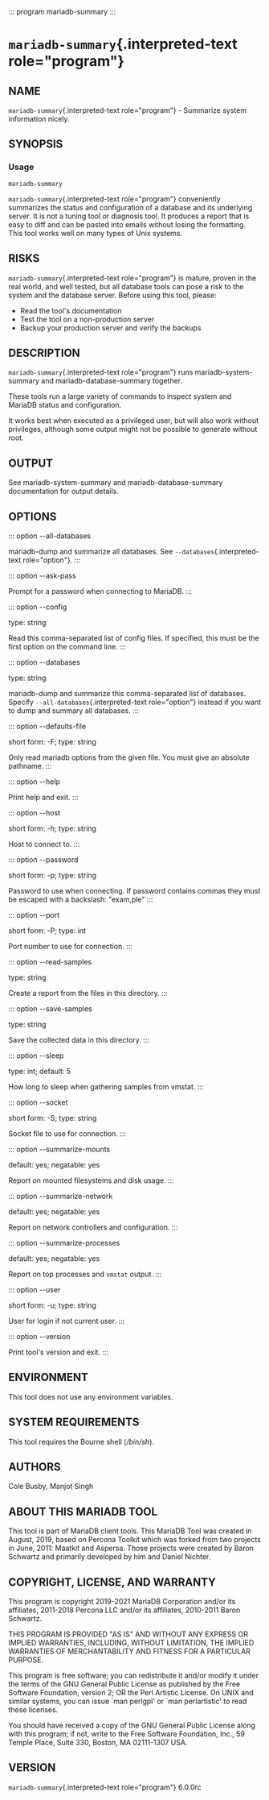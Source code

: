 ::: program
mariadb-summary
:::

# `mariadb-summary`{.interpreted-text role="program"}

## NAME

`mariadb-summary`{.interpreted-text role="program"} - Summarize system
information nicely.

## SYNOPSIS

### Usage

    mariadb-summary

`mariadb-summary`{.interpreted-text role="program"} conveniently
summarizes the status and configuration of a database and its underlying
server. It is not a tuning tool or diagnosis tool. It produces a report
that is easy to diff and can be pasted into emails without losing the
formatting. This tool works well on many types of Unix systems.

## RISKS

`mariadb-summary`{.interpreted-text role="program"} is mature, proven in
the real world, and well tested, but all database tools can pose a risk
to the system and the database server. Before using this tool, please:

-   Read the tool\'s documentation
-   Test the tool on a non-production server
-   Backup your production server and verify the backups

## DESCRIPTION

`mariadb-summary`{.interpreted-text role="program"} runs
mariadb-system-summary and mariadb-database-summary together.

These tools run a large variety of commands to inspect system and
MariaDB status and configuration.

It works best when executed as a privileged user, but will also work
without privileges, although some output might not be possible to
generate without root.

## OUTPUT

See mariadb-system-summary and mariadb-database-summary documentation
for output details.

## OPTIONS

::: option
\--all-databases

mariadb-dump and summarize all databases. See
`--databases`{.interpreted-text role="option"}.
:::

::: option
\--ask-pass

Prompt for a password when connecting to MariaDB.
:::

::: option
\--config

type: string

Read this comma-separated list of config files. If specified, this must
be the first option on the command line.
:::

::: option
\--databases

type: string

mariadb-dump and summarize this comma-separated list of databases.
Specify `--all-databases`{.interpreted-text role="option"} instead if
you want to dump and summary all databases.
:::

::: option
\--defaults-file

short form: -F; type: string

Only read mariadb options from the given file. You must give an absolute
pathname.
:::

::: option
\--help

Print help and exit.
:::

::: option
\--host

short form: -h; type: string

Host to connect to.
:::

::: option
\--password

short form: -p; type: string

Password to use when connecting. If password contains commas they must
be escaped with a backslash: \"exam,ple\"
:::

::: option
\--port

short form: -P; type: int

Port number to use for connection.
:::

::: option
\--read-samples

type: string

Create a report from the files in this directory.
:::

::: option
\--save-samples

type: string

Save the collected data in this directory.
:::

::: option
\--sleep

type: int; default: 5

How long to sleep when gathering samples from vmstat.
:::

::: option
\--socket

short form: -S; type: string

Socket file to use for connection.
:::

::: option
\--summarize-mounts

default: yes; negatable: yes

Report on mounted filesystems and disk usage.
:::

::: option
\--summarize-network

default: yes; negatable: yes

Report on network controllers and configuration.
:::

::: option
\--summarize-processes

default: yes; negatable: yes

Report on top processes and `vmstat` output.
:::

::: option
\--user

short form: -u; type: string

User for login if not current user.
:::

::: option
\--version

Print tool\'s version and exit.
:::

## ENVIRONMENT

This tool does not use any environment variables.

## SYSTEM REQUIREMENTS

This tool requires the Bourne shell (*/bin/sh*).

## AUTHORS

Cole Busby, Manjot Singh

## ABOUT THIS MARIADB TOOL

This tool is part of MariaDB client tools. This MariaDB Tool was created
in August, 2019, based on Percona Toolkit which was forked from two
projects in June, 2011: Maatkit and Aspersa. Those projects were created
by Baron Schwartz and primarily developed by him and Daniel Nichter.

## COPYRIGHT, LICENSE, AND WARRANTY

This program is copyright 2019-2021 MariaDB Corporation and/or its
affiliates, 2011-2018 Percona LLC and/or its affiliates, 2010-2011 Baron
Schwartz.

THIS PROGRAM IS PROVIDED \"AS IS\" AND WITHOUT ANY EXPRESS OR IMPLIED
WARRANTIES, INCLUDING, WITHOUT LIMITATION, THE IMPLIED WARRANTIES OF
MERCHANTABILITY AND FITNESS FOR A PARTICULAR PURPOSE.

This program is free software; you can redistribute it and/or modify it
under the terms of the GNU General Public License as published by the
Free Software Foundation, version 2; OR the Perl Artistic License. On
UNIX and similar systems, you can issue \`man perlgpl\' or \`man
perlartistic\' to read these licenses.

You should have received a copy of the GNU General Public License along
with this program; if not, write to the Free Software Foundation, Inc.,
59 Temple Place, Suite 330, Boston, MA 02111-1307 USA.

## VERSION

`mariadb-summary`{.interpreted-text role="program"} 6.0.0rc
